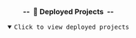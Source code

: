 <br>

<a id="projects"></a>
<h3 align="center">--&nbsp;&nbsp;🚀 Deployed Projects&nbsp;&nbsp;--</h3>
<details open>
<summary align="center">
    <kbd><kbd>Click</kbd> to view deployed projects</kbd>
</summary>
